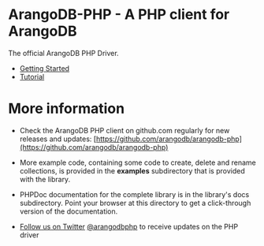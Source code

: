 # ArangoDB-PHP - A PHP client for ArangoDB
The official ArangoDB PHP Driver.

- [Getting Started](GettingStarted/README.md)
- [Tutorial](Tutorial/README.md)

# More information

* Check the ArangoDB PHP client on github.com regularly for new releases and updates: [https://github.com/arangodb/arangodb-php](https://github.com/arangodb/arangodb-php)

* More example code, containing some code to create, delete and rename collections, is provided in the **examples** subdirectory that is provided with the library.

* PHPDoc documentation for the complete library is in the library's docs subdirectory. Point your browser at this directory to get a click-through version of the documentation.

* [Follow us on Twitter](https://twitter.com/arangodbphp) [@arangodbphp](https://twitter.com/arangodbphp) to receive updates on the PHP driver
